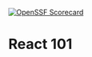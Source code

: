 [![OpenSSF Scorecard](https://api.securityscorecards.dev/projects/github.com/benin-lenin/test/badge)](https://securityscorecards.dev/viewer/?uri=github.com/benin-lenin/test)
# React 101

